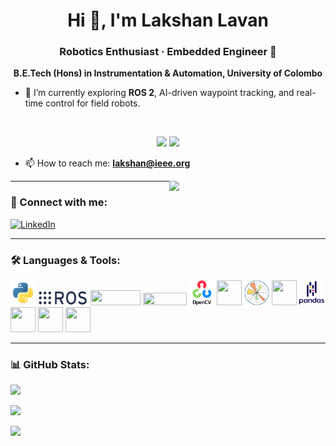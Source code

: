<h1 align="center">Hi 👋, I'm Lakshan Lavan</h1>
<h3 align="center">Robotics Enthusiast · Embedded Engineer 🤖</h3>

<p align="center"><strong>B.E.Tech (Hons) in Instrumentation & Automation, University of Colombo</strong></p>

- 🌱 I’m currently exploring <strong>ROS 2</strong>, AI-driven waypoint tracking, and real-time control for field robots.
<br>

<p align="center">
  <img src="https://github.com/lakshanlavan/lakshanlavan/blob/main/gif/robot1.gif" width="200"/>
  <img src="https://github.com/lakshanlavan/lakshanlavan/blob/main/gif/robot2.gif" width="200"/>
</p>

- 📫 How to reach me: **<a href="mailto:lakshan@ieee.org">lakshan@ieee.org</a>**

<p><img align="right" src="https://github.com/lakshanlavan/lakshanlavan/blob/main/gif/animation.gif" width="250"/></p>

---

<h3 align="left">🔗 Connect with me:</h3>

<p align="left">
  <a href="https://www.linkedin.com/in/lakshan29/" target="_blank">
    <img src="https://raw.githubusercontent.com/rahuldkjain/github-profile-readme-generator/master/src/images/icons/Social/linked-in-alt.svg"
         alt="LinkedIn" height="30" width="40" />
  </a>
</p>

---

<h3 align="left">🛠️ Languages & Tools:</h3>

<p align="left">
  <!-- Robotics & AI Core -->
  <img src="https://raw.githubusercontent.com/devicons/devicon/master/icons/python/python-original.svg" width="40" height="40"/>
  <img src="https://github.com/lakshanlavan/lakshanlavan/blob/main/logos/ros_icon.png" width="80" height="24"/>
  <img src="https://www.gstatic.com/devrel-devsite/prod/va55008f56463f12ba1a0c4ec3fdc81dac4d4d331f95ef7b209d2570e7d9e879b/tensorflow/images/lockup.svg" width="80" height="24"/>
  <img src="https://upload.wikimedia.org/wikipedia/commons/thumb/0/04/PyTorch_logo_white.svg/512px-PyTorch_logo_white.svg.png" width="70" height="20"/>
  <img src="https://raw.githubusercontent.com/devicons/devicon/refs/heads/master/icons/opencv/opencv-original-wordmark.svg" width="40" height="40"/>
  <img src="https://avatars.githubusercontent.com/u/14095512?s=280&v=4" width="40" height="40"/> <!-- Intel RealSense -->
  <img src="https://raw.githubusercontent.com/devicons/devicon/refs/heads/master/icons/matplotlib/matplotlib-original.svg" width="40" height="40"/>
  <img src="https://avatars.githubusercontent.com/u/5997976?v=4" width="40" height="40"/> <!-- Plotly -->
  <img src="https://raw.githubusercontent.com/devicons/devicon/refs/heads/master/icons/pandas/pandas-original-wordmark.svg" width="40" height="40"/>

  <!-- Embedded Systems -->
  <img src="https://github.com/lakshanlavan/lakshanlavan/blob/main/logos/espidf.svg" width="40" height="40"/>
  <img src="https://github.com/lakshanlavan/lakshanlavan/blob/main/logos/kicad.svg" width="40" height="40"/>
  <img src="https://github.com/lakshanlavan/lakshanlavan/blob/main/logos/arduino.svg" width="40" height="40"/>
</p>

---

<h3>📊 GitHub Stats:</h3>

<p align="left">
  <img src="https://github-readme-stats.vercel.app/api/top-langs?username=lakshanlavan&show_icons=true&locale=en&bg_color=0d1117&text_color=ffffff&layout=compact" />
</p>

<p align="left">
  <img src="https://github-readme-stats.vercel.app/api?username=lakshanlavan&show_icons=true&locale=en&bg_color=0d1117&text_color=ffffff" />
</p>

<p align="left">
  <img src="https://komarev.com/ghpvc/?username=lakshanlavan&label=Profile%20views&color=0e75b6&style=flat"/>
</p>

